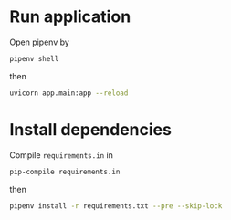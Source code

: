 # Run application
Open pipenv by
```bash
pipenv shell
```
then
```bash
uvicorn app.main:app --reload
```

# Install dependencies
Compile `requirements.in` in
```bash
pip-compile requirements.in
```
then
```bash
pipenv install -r requirements.txt --pre --skip-lock
```